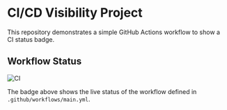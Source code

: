 # CI/CD Visibility Project

This repository demonstrates a simple GitHub Actions workflow to show a CI status badge.

## Workflow Status

![CI](https://github.com/YOUR_USERNAME/YOUR_REPO/actions/workflows/main.yml/badge.svg)

The badge above shows the live status of the workflow defined in `.github/workflows/main.yml`.
